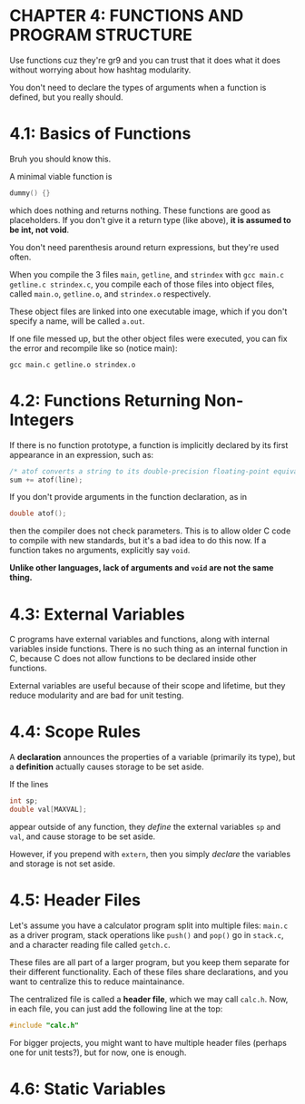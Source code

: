 # CHAPTER 4: FUNCTIONS AND PROGRAM STRUCTURE
Use functions cuz they're gr9 and you can trust that it does what it does without worrying about how hashtag modularity.

You don't need to declare the types of arguments when a function is defined, but you really should.

# 4.1: Basics of Functions
Bruh you should know this.

A minimal viable function is
```c
dummy() {}
```
which does nothing and returns nothing. These functions are good as placeholders. If you don't give it a return type (like above), **it is assumed to be int, not void**.

You don't need parenthesis around return expressions, but they're used often.

When you compile the 3 files `main`, `getline`, and `strindex` with `gcc main.c getline.c strindex.c`, you compile each of those files into object files, called `main.o`, `getline.o`, and `strindex.o` respectively.

These object files are linked into one executable image, which if you don't specify a name, will be called `a.out`.

If one file messed up, but the other object files were executed, you can fix the error and recompile like so (notice main):

`gcc main.c getline.o strindex.o`

# 4.2: Functions Returning Non-Integers
If there is no function prototype, a function is implicitly declared by its first appearance in an expression, such as:
```c
/* atof converts a string to its double-precision floating-point equivalent */
sum += atof(line);
``` 

If you don't provide arguments in the function declaration, as in
```c
double atof();
```
then the compiler does not check parameters. This is to allow older C code to compile with new standards, but it's a bad idea to do this now. If a function takes no arguments, explicitly say `void`. 

**Unlike other languages, lack of arguments and `void` are not the same thing.**

# 4.3: External Variables
C programs have external variables and functions, along with internal variables inside functions. There is no such thing as an internal function in C, because C does not allow functions to be declared inside other functions.

External variables are useful because of their scope and lifetime, but they reduce modularity and are bad for unit testing.

# 4.4: Scope Rules
A **declaration** announces the properties of a variable (primarily its type), but a **definition** actually causes storage to be set aside.

If the lines
```c
int sp;
double val[MAXVAL];
```
appear outside of any function, they *define* the external variables `sp` and `val`, and cause storage to be set aside. 

However, if you prepend with `extern`, then you simply *declare* the variables and storage is not set aside.

# 4.5: Header Files
Let's assume you have a calculator program split into multiple files: `main.c` as a driver program, stack operations like `push()` and `pop()` go in `stack.c`, and a character reading file called `getch.c`.

These files are all part of a larger program, but you keep them separate for their different functionality. Each of these files share declarations, and you want to centralize this to reduce maintainance.

The centralized file is called a **header file**, which we may call `calc.h`. Now, in each file, you can just add the following line at the top:
```c
#include "calc.h"
```
For bigger projects, you might want to have multiple header files (perhaps one for unit tests?), but for now, one is enough.

# 4.6: Static Variables

